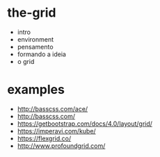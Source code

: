 # the-grid
- intro
- environment
- pensamento
- formando a ideia
- o grid


# examples
- http://basscss.com/ace/
- http://basscss.com/
- https://getbootstrap.com/docs/4.0/layout/grid/
- https://imperavi.com/kube/
- https://flexgrid.co/
- http://www.profoundgrid.com/